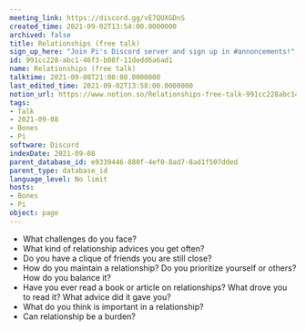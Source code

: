 ```yaml
---
meeting_link: https://discord.gg/vE7QUXGDnS
created_time: 2021-09-02T13:54:00.0000000
archived: false
title: Relationships (free talk)
sign_up_here: "Join Pi's Discord server and sign up in #annoncements!"
id: 991cc228-abc1-46f3-b08f-11dedd6a6ad1
name: Relationships (free talk)
talktime: 2021-09-08T21:00:00.0000000
last_edited_time: 2021-09-02T13:58:00.0000000
notion_url: https://www.notion.so/Relationships-free-talk-991cc228abc146f3b08f11dedd6a6ad1
tags:
- Talk
- 2021-09-08
- Bones
- Pi
software: Discord
indexDate: 2021-09-08
parent_database_id: e9339446-880f-4ef0-8ad7-8ad1f507dded
parent_type: database_id
language_level: No limit
hosts:
- Bones
- Pi
object: page
---
```



   - What challenges do you face?
   - What kind of relationship advices you get often?
   - Do you have a clique of friends you are still close?
   - How do you maintain a relationship? Do you prioritize yourself or others? How do you balance it?
   - Have you ever read a book or article on relationships? What drove you to read it? What advice did it gave you?
   - What do you think is important in a relationship?
   - Can relationship be a burden?










